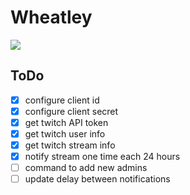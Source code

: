 # Wheatley

![][1]

## ToDo

- [x] configure client id
- [x] configure client secret
- [x] get twitch API token
- [x] get twitch user info
- [x] get twitch stream info
- [x] notify stream one time each 24 hours
- [ ] command to add new admins
- [ ] update delay between notifications

[1]: https://i1.theportalwiki.net/img/thumb/9/94/Wheatley.png/300px-Wheatley.png

